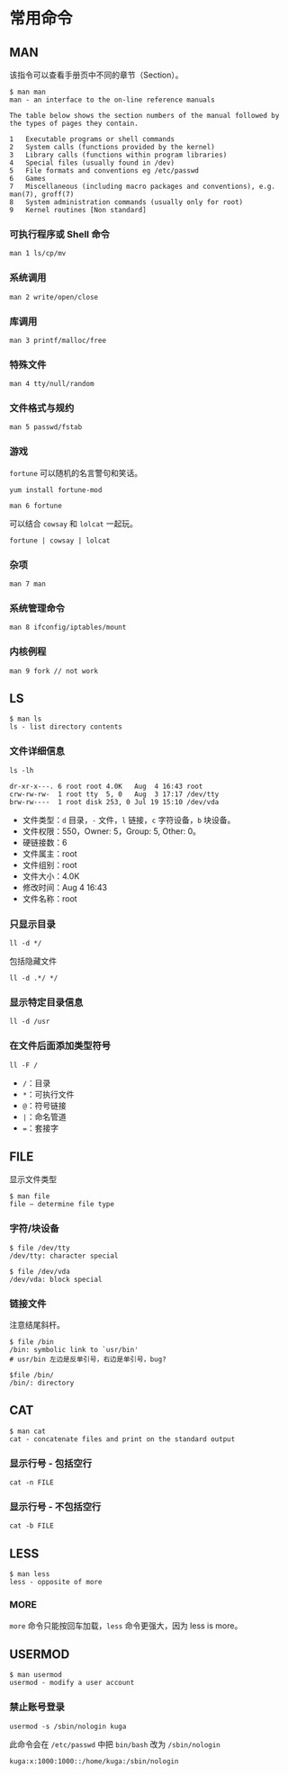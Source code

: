 # 常用命令

## MAN

该指令可以查看手册页中不同的章节（Section）。

```
$ man man
man - an interface to the on-line reference manuals

The table below shows the section numbers of the manual followed by the types of pages they contain.

1   Executable programs or shell commands
2   System calls (functions provided by the kernel)
3   Library calls (functions within program libraries)
4   Special files (usually found in /dev)
5   File formats and conventions eg /etc/passwd
6   Games
7   Miscellaneous (including macro packages and conventions), e.g. man(7), groff(7)
8   System administration commands (usually only for root)
9   Kernel routines [Non standard]
```

### **可执行程序或 Shell 命令**

```
man 1 ls/cp/mv
```

### **系统调用**

```
man 2 write/open/close
```

### **库调用**

```
man 3 printf/malloc/free
```

### 特殊文件

```
man 4 tty/null/random
```

### 文件格式与规约

```
man 5 passwd/fstab
```

### **游戏**

`fortune` 可以随机的名言警句和笑话。

```
yum install fortune-mod
```

```
man 6 fortune
```

可以结合 `cowsay` 和 `lolcat` 一起玩。

```
fortune | cowsay | lolcat
```

### 杂项

```
man 7 man
```

### 系统管理命令

```
man 8 ifconfig/iptables/mount
```

### 内核例程

```
man 9 fork // not work
```

## LS

```
$ man ls
ls - list directory contents
```

### 文件详细信息

```
ls -lh
```

```
dr-xr-x---. 6 root root 4.0K   Aug  4 16:43 root
crw-rw-rw-  1 root tty  5, 0   Aug  3 17:17 /dev/tty
brw-rw----  1 root disk 253, 0 Jul 19 15:10 /dev/vda
```

* 文件类型：`d` 目录，`-` 文件，`l` 链接，`c` 字符设备，`b` 块设备。
* 文件权限：550，Owner: 5，Group: 5, Other: 0。
* 硬链接数：6
* 文件属主：root
* 文件组别：root
* 文件大小：4.0K
* 修改时间：Aug 4 16:43
* 文件名称：root

### 只显示目录

```
ll -d */
```

包括隐藏文件

```
ll -d .*/ */
```

### 显示特定目录信息

```
ll -d /usr
```

### 在文件后面添加类型符号

```
ll -F /
```

* `/`：目录
* `*`：可执行文件
* `@`：符号链接
* `|`：命名管道
* `=`：套接字

## FILE

显示文件类型

```
$ man file
file — determine file type
```

### 字符/块设备

```
$ file /dev/tty
/dev/tty: character special
```

```
$ file /dev/vda
/dev/vda: block special
```

### 链接文件

注意结尾斜杆。

```
$ file /bin
/bin: symbolic link to `usr/bin'
# usr/bin 左边是反单引号，右边是单引号，bug?
```

```
$file /bin/
/bin/: directory
```

## CAT

```
$ man cat
cat - concatenate files and print on the standard output
```

### 显示行号 - 包括空行

```
cat -n FILE
```

### 显示行号 - 不包括空行

```
cat -b FILE
```

## LESS

```
$ man less
less - opposite of more
```

### MORE

`more` 命令只能按回车加载，`less` 命令更强大，因为 less is more。

## USERMOD

```
$ man usermod
usermod - modify a user account
```

### 禁止账号登录

```
usermod -s /sbin/nologin kuga
```

此命令会在 `/etc/passwd` 中把 `bin/bash` 改为 `/sbin/nologin`

```
kuga:x:1000:1000::/home/kuga:/sbin/nologin
```
